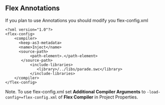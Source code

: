 ## Flex Annotations ##

If you plan to use Annotations you should modify you flex-config.xml
```
<?xml version="1.0"?>
<flex-config>
    <compiler>
      <keep-as3-metadata>
	  <name>Inject</name>
	  <source-path>
	       <path-element>.</path-element>
	   </source-path>
           <include-libraries>
              <library>/../libs/parade.swc</library>
           </include-libraries>
    </compiler>
</flex-config>
```
Note. To use flex-config.xml set **Additional Compiler Arguments** to  `-load-config+=flex-config.xml` of **Flex Compiler** in Project Properties.